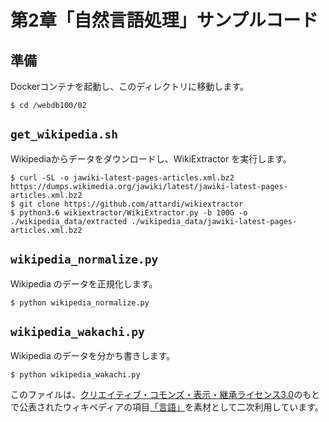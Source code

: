 # 第2章「自然言語処理」サンプルコード

## 準備

Dockerコンテナを起動し、このディレクトリに移動します。

``` shell
$ cd /webdb100/02
```

## `get_wikipedia.sh`

Wikipediaからデータをダウンロードし、WikiExtractor を実行します。

```shell
$ curl -SL -o jawiki-latest-pages-articles.xml.bz2 https://dumps.wikimedia.org/jawiki/latest/jawiki-latest-pages-articles.xml.bz2
$ git clone https://github.com/attardi/wikiextractor
$ python3.6 wikiextractor/WikiExtractor.py -b 100G -o ./wikipedia_data/extracted ./wikipedia_data/jawiki-latest-pages-articles.xml.bz2
```

## `wikipedia_normalize.py`

Wikipedia のデータを正規化します。

```shell
$ python wikipedia_normalize.py
```

## `wikipedia_wakachi.py`

Wikipedia のデータを分かち書きします。

```shell
$ python wikipedia_wakachi.py
```

このファイルは、<a href="http://creativecommons.org/licenses/by-sa/3.0/">クリエイティブ・コモンズ・表示・継承ライセンス3.0</a>のもとで公表されたウィキペディアの項目<a href="https://ja.wikipedia.org/wiki/%E8%A8%80%E8%AA%9E">「言語」</a>を素材として二次利用しています。
